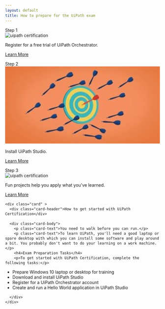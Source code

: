 ```yaml
---
layout: default
title: How to prepare for the UiPath exam
---
```

<div class="row">
  <div class=" col-12  mb-2  d-flex align-items-stretch">

  <div class=" col-6 col-xs-6 col-sm-6 col-md-4 col-lg-4 col-xl-4 mb-2  d-flex align-items-stretch">
    <div class="card" >
      <div class="card-header">Step 1</div>
      <img src="https://upload.wikimedia.org/wikipedia/commons/5/51/Orquesta_Filarmonica_de_Jalisco.jpg" class="card-img-top" alt="uipath certification">
      <div class="card-body">
        <p class="card-text">Register for a free trial of UiPath Orchestrator.</p>
        <p class="text-center"><a href="#" class="text-center btn btn-outline-primary btn-sm">Learn More</a></p>
      </div>
    </div>
  </div>
  <div class=" col-6 col-xs-6 col-sm-6 col-md-4 col-lg-4 col-xl-4 mb-2  d-flex align-items-stretch">
    <div class="card" >
      <div class="card-header">Step 2</div>
      <img src="/assets/practice.jpg" class="card-img-top" alt="uipath certification">
      <div class="card-body">
        <p class="card-text">Install UiPath Studio.</p>
        <p class="text-center"><a href="#" class="text-center btn btn-outline-primary btn-sm">Learn More</a></p>
      </div>
    </div>
  </div>
  <div class=" col-6 col-xs-6 col-sm-6 col-md-4 col-lg-4 col-xl-4 mb-2  d-flex align-items-stretch">
    <div class="card" >
      <div class="card-header">Step 3</div>
      <img src="https://upload.wikimedia.org/wikipedia/commons/0/0b/HelloWorld_Maktivism_ComputerProgramming_LEDs.jpg" class="card-img-top" alt="uipath certification">
      <div class="card-body">
        <p class="card-text">Fun projects help you apply what you've learned.</p>
        <p class="text-center"><a href="#" class="text-center btn btn-outline-primary btn-sm">Learn More</a></p>
      </div>
    </div>
  </div>

    <div class="card" >
      <div class="card-header">How to get started with UiPath Certification</div>

      <div class="card-body">
        <p class="card-text">You need to walk before you can run.</p>
        <p class="card-text">To learn UiPath, you'll need a good laptop or spare desktop with which you can install some software and play around a bit. You probably don't want to do your learning on a work machine.</p>
        <h4>Exam Preparation Tasks</h4>
        <p>To get started with UiPath Certification, complete the following tasks:</p>
        
 <ul >
  <li class="list-group-item">Prepare Windows 10 laptop or desktop for training</li>
  <li class="list-group-item">Download and install UiPath Studio </li>
  <li class="list-group-item">Register for a UiPath Orchestrator account</li>
  <li class="list-group-item">Create and run a Hello World application in UiPath Studio</li>
</ul>

      </div>
    </div>
  </div>
</div>
